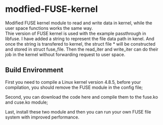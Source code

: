 # modfied-FUSE-kernel
Modified FUSE kernel module to read and write data in kernel, while the user space functions works the same way.  
Thie version of FUSE kernel is used with the example passthrough in libfuse. I have added a string to represent the file data path in kenel. And once the string is transfered to kernel, the struct file * will be constructed and stored in struct fuse_file. Then the read_iter and write_iter can do their job in the kernel without forwarding request to user space. 

## Build Environment
First you need to compile a Linux kernel version 4.8.5, before your compilation, you should remove the FUSE module in the config file;

Second, you can download the code here and compile them to the fuse.ko and cuse.ko module;

Last, install these two module and then you can run your own FUSE file system with improved performance.
